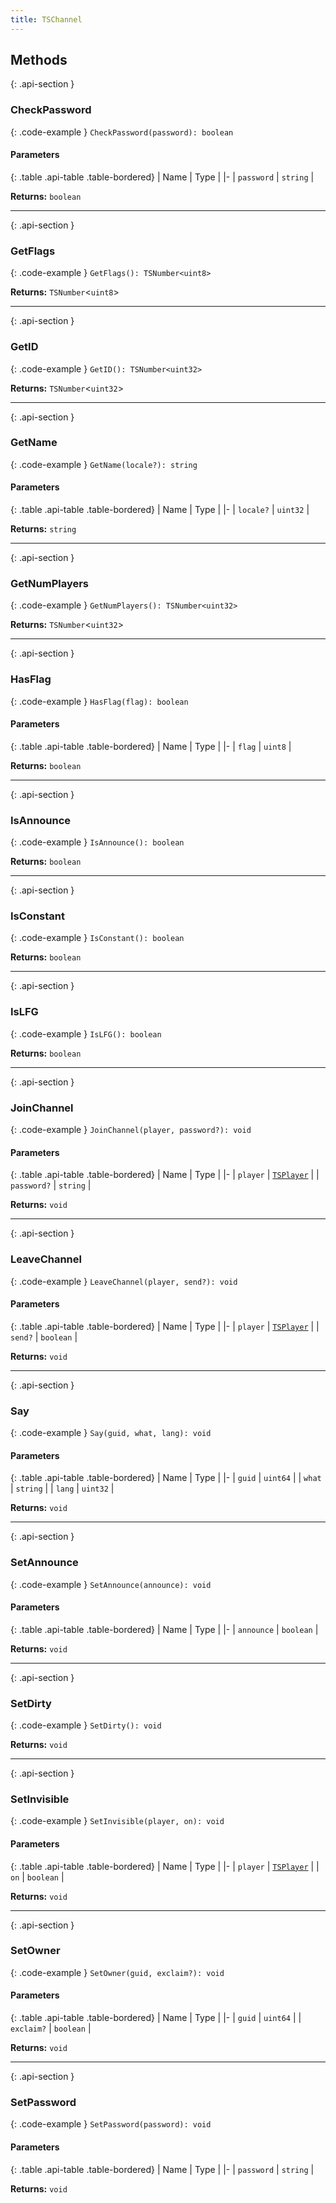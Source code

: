 ```yaml
---
title: TSChannel
---
```



## Methods

{: .api-section }
### CheckPassword

{: .code-example }
`CheckPassword(password): boolean`

#### Parameters

{: .table .api-table .table-bordered}
| Name | Type |
|-
| `password` | `string` |

**Returns:** 
`boolean`

___

{: .api-section }
### GetFlags

{: .code-example }
`GetFlags(): TSNumber<uint8>`

**Returns:** 
`TSNumber`<`uint8`\>

___

{: .api-section }
### GetID

{: .code-example }
`GetID(): TSNumber<uint32>`

**Returns:** 
`TSNumber`<`uint32`\>

___

{: .api-section }
### GetName

{: .code-example }
`GetName(locale?): string`

#### Parameters

{: .table .api-table .table-bordered}
| Name | Type |
|-
| `locale?` | `uint32` |

**Returns:** 
`string`

___

{: .api-section }
### GetNumPlayers

{: .code-example }
`GetNumPlayers(): TSNumber<uint32>`

**Returns:** 
`TSNumber`<`uint32`\>

___

{: .api-section }
### HasFlag

{: .code-example }
`HasFlag(flag): boolean`

#### Parameters

{: .table .api-table .table-bordered}
| Name | Type |
|-
| `flag` | `uint8` |

**Returns:** 
`boolean`

___

{: .api-section }
### IsAnnounce

{: .code-example }
`IsAnnounce(): boolean`

**Returns:** 
`boolean`

___

{: .api-section }
### IsConstant

{: .code-example }
`IsConstant(): boolean`

**Returns:** 
`boolean`

___

{: .api-section }
### IsLFG

{: .code-example }
`IsLFG(): boolean`

**Returns:** 
`boolean`

___

{: .api-section }
### JoinChannel

{: .code-example }
`JoinChannel(player, password?): void`

#### Parameters

{: .table .api-table .table-bordered}
| Name | Type |
|-
| `player` | [`TSPlayer`](TSPlayer) |
| `password?` | `string` |

**Returns:** 
`void`

___

{: .api-section }
### LeaveChannel

{: .code-example }
`LeaveChannel(player, send?): void`

#### Parameters

{: .table .api-table .table-bordered}
| Name | Type |
|-
| `player` | [`TSPlayer`](TSPlayer) |
| `send?` | `boolean` |

**Returns:** 
`void`

___

{: .api-section }
### Say

{: .code-example }
`Say(guid, what, lang): void`

#### Parameters

{: .table .api-table .table-bordered}
| Name | Type |
|-
| `guid` | `uint64` |
| `what` | `string` |
| `lang` | `uint32` |

**Returns:** 
`void`

___

{: .api-section }
### SetAnnounce

{: .code-example }
`SetAnnounce(announce): void`

#### Parameters

{: .table .api-table .table-bordered}
| Name | Type |
|-
| `announce` | `boolean` |

**Returns:** 
`void`

___

{: .api-section }
### SetDirty

{: .code-example }
`SetDirty(): void`

**Returns:** 
`void`

___

{: .api-section }
### SetInvisible

{: .code-example }
`SetInvisible(player, on): void`

#### Parameters

{: .table .api-table .table-bordered}
| Name | Type |
|-
| `player` | [`TSPlayer`](TSPlayer) |
| `on` | `boolean` |

**Returns:** 
`void`

___

{: .api-section }
### SetOwner

{: .code-example }
`SetOwner(guid, exclaim?): void`

#### Parameters

{: .table .api-table .table-bordered}
| Name | Type |
|-
| `guid` | `uint64` |
| `exclaim?` | `boolean` |

**Returns:** 
`void`

___

{: .api-section }
### SetPassword

{: .code-example }
`SetPassword(password): void`

#### Parameters

{: .table .api-table .table-bordered}
| Name | Type |
|-
| `password` | `string` |

**Returns:** 
`void`

